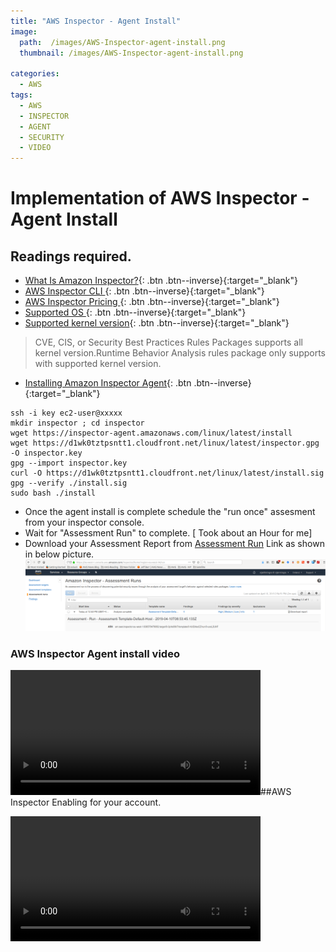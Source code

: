 ```yaml
---
title: "AWS Inspector - Agent Install"
image: 
  path:  /images/AWS-Inspector-agent-install.png
  thumbnail: /images/AWS-Inspector-agent-install.png

categories:
  - AWS 
tags:
  - AWS
  - INSPECTOR
  - AGENT
  - SECURITY 
  - VIDEO
--- 
```


# Implementation of  AWS Inspector - Agent Install 

## Readings required. 

- [What Is Amazon Inspector?](https://docs.aws.amazon.com/inspector/latest/userguide/inspector_introduction.html){: .btn .btn--inverse}{:target="_blank"}
- [AWS Inspector CLI ](http://docs.aws.amazon.com/cli/latest/reference/inspector/index.html){: .btn .btn--inverse}{:target="_blank"}
- [ AWS Inspector Pricing ](http://aws.amazon.com/inspector/pricing/){: .btn .btn--inverse}{:target="_blank"}
- [Supported OS ](https://docs.aws.amazon.com/inspector/latest/userguide/inspector_supported_os_regions.html){: .btn .btn--inverse}{:target="_blank"}
- [Supported kernel version](https://s3.amazonaws.com/aws-agent.us-east-1/linux/support/supported_versions.json){: .btn .btn--inverse}{:target="_blank"}
>CVE, CIS, or Security Best Practices Rules Packages supports all kernel version.Runtime Behavior Analysis rules package only supports with supported kernel version. 
- [Installing Amazon Inspector Agent](https://docs.aws.amazon.com/inspector/latest/userguide/inspector_installing-uninstalling-agents.html){: .btn .btn--inverse}{:target="_blank"}





~~~shell 
ssh -i key ec2-user@xxxxx 
mkdir inspector ; cd inspector 
wget https://inspector-agent.amazonaws.com/linux/latest/install 
wget https://d1wk0tztpsntt1.cloudfront.net/linux/latest/inspector.gpg -O inspector.key 
gpg --import inspector.key 
curl -O https://d1wk0tztpsntt1.cloudfront.net/linux/latest/install.sig 
gpg --verify ./install.sig 
sudo bash ./install 
~~~ 
- Once the agent install is complete schedule the "run once" assesment from your inspector console. 
- Wait for "Assessment Run" to complete. [ Took about an Hour for me] 
- Download your Assessment Report from [Assessment Run](https://eu-west-1.console.aws.amazon.com/inspector/home?region=eu-west-1#/run) Link as shown in below picture.
![Assessment report](/images/AWS-Inspector-report.png)

<p>




</P>

### AWS Inspector Agent install video 
<video width="400" height="200" controls preload> 
    <source src="../../video/AWS-Inspector-Agent-install.webm"></source> 
</video

##AWS Inspector Enabling for your account. 

<video width="400" height="200" controls preload> 
    <source src="../../video/inspector.webm"></source> 
</video

